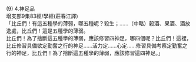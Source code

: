 (9) 4.神足品  
增支部9集83經/學經(莊春江譯)  
「比丘們！有這五種學的薄弱，哪五種呢？殺生；……（中略）榖酒、果酒、酒放逸處，比丘們！這是五種學的薄弱。  
比丘們！為了捨斷這五種學的薄弱，應該修習四神足，哪四個呢？比丘們！這裡，比丘修習具備欲定勤奮之行的神足……活力定……心定……修習具備考察定勤奮之行的神足，比丘們！為了捨斷這五種學的薄弱，應該修習這四神足。」  
  
  
